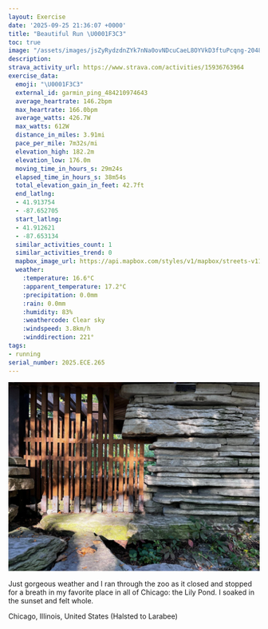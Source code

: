 ```yaml
---
layout: Exercise
date: '2025-09-25 21:36:07 +0000'
title: "Beautiful Run \U0001F3C3"
toc: true
image: "/assets/images/jsZyRydzdnZYk7nNa0ovNDcuCaeL8OYVkD3ftuPcqng-2048x1536.jpg.jpeg"
description:
strava_activity_url: https://www.strava.com/activities/15936763964
exercise_data:
  emoji: "\U0001F3C3"
  external_id: garmin_ping_484210974643
  average_heartrate: 146.2bpm
  max_heartrate: 166.0bpm
  average_watts: 426.7W
  max_watts: 612W
  distance_in_miles: 3.91mi
  pace_per_mile: 7m32s/mi
  elevation_high: 182.2m
  elevation_low: 176.0m
  moving_time_in_hours_s: 29m24s
  elapsed_time_in_hours_s: 38m54s
  total_elevation_gain_in_feet: 42.7ft
  end_latlng:
  - 41.913754
  - -87.652705
  start_latlng:
  - 41.912621
  - -87.653134
  similar_activities_count: 1
  similar_activities_trend: 0
  mapbox_image_url: https://api.mapbox.com/styles/v1/mapbox/streets-v11/static/path-5+787af2-1.0(ygy~Fvk~uOAy%40%40_BCg%40A_C%40kCKgAIOAMC%7B%40Bi%40IoCAeGIgCAoBDcAAeCGs%40GISFu%40HGAACCwBK_BAoAGg%40CkADQ%40YKuBAqBBs%40Ca%40Mm%40CeBGi%40BqBCgA%40_BE_AAaAEkAHqBDWEw%40%40o%40LqAOw%40E_ABGKi%40Lo%40HgAKiBM%5DIEKAk%40DeB~%40WAg%40D_%40LM%3FCACGDmBAYCGSSEOUqAK%5BGa%40IIMAkAREAMKW%3FYDc%40XDh%40KbAF%60AHf%40G%5CCBaAVQJMNO%5EMLg%40Gm%40P_%40YEAEBi%40r%40a%40NG%5C%3FNCH%5BCSIIUGa%40O%5B%5D%5BMGYCi%40%3Fw%40WQA%7DBRMSOCO%40YNGFWk%40Ew%40k%40YkBZg%40Rc%40D_ARaGpBqChAKFSXM%5CCP%3FZDf%40BDRIJc%40HKZMJI%60%40OVEZS%5EOVBP%3FFD%40FMRAFA%5CKNODI%3F_%40Im%40%60%40%5BIa%40LO%40MCKBGL%3F%5CBP%5Ej%40Z%7C%40%5CpALRJFZAbADxACLAf%40UJCh%40%40h%40BjALrECB%40BDI%5CFLn%40Zr%40p%40n%40L%60AFnBIV%40d%40%40r%40In%40BlAGd%40IfAe%40LZTLPZn%40Vx%40nATPZf%40ZP%5CJPPVP%60BRv%40C%7CAB%60%40A%60%40B%60AGZBBRAr%40Jl%40%40z%40BRCvA%40x%40%40NJ%5E%3Fb%40Db%40BrAA~%40Gb%40%40~%40EpB%40PFN%3Ft%40FrAAr%40FpCFJfBAFD%3FD%40fDEj%40Bh%40FhDEpEFnF%5Ct%40%3F%60AE%60%40BRA%7CBFtC%3F~A),pin-s-s+e5b22e(-87.65132,41.91373),pin-s-f+89ae00(-87.6508099999999,41.91376000000001)/auto/800x800?access_token=pk.eyJ1Ijoiam9zaGJlY2ttYW4iLCJhIjoiY205eWR2aDd1MWZ6djJrbXc4a3M0bWZleiJ9.XiG9OWkNcZk2QzjJbxLB4A
  weather:
    :temperature: 16.6°C
    :apparent_temperature: 17.2°C
    :precipitation: 0.0mm
    :rain: 0.0mm
    :humidity: 83%
    :weathercode: Clear sky
    :windspeed: 3.8km/h
    :winddirection: 221°
tags:
- running
serial_number: 2025.ECE.265
---
```

![Beautiful Run](/assets/images/jsZyRydzdnZYk7nNa0ovNDcuCaeL8OYVkD3ftuPcqng-2048x1536.jpg.jpeg)

Just gorgeous weather and I ran through the zoo as it closed and stopped for a breath in my favorite place in all of Chicago: the Lily Pond. I soaked in the sunset and felt whole.

Chicago, Illinois, United States (Halsted to Larabee)
